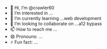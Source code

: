- 👋 Hi, I’m @crawler60
- 👀 I’m interested in ...
- 🌱 I’m currently learning ...web development
- 💞️ I’m looking to collaborate on ...a12 bypass
- 📫 How to reach me ...
- 😄 Pronouns: ...
- ⚡ Fun fact: ...

<!---
crawler60/crawler60 is a ✨ special ✨ repository because its `README.md` (this file) appears on your GitHub profile.
You can click the Preview link to take a look at your changes.
--->
